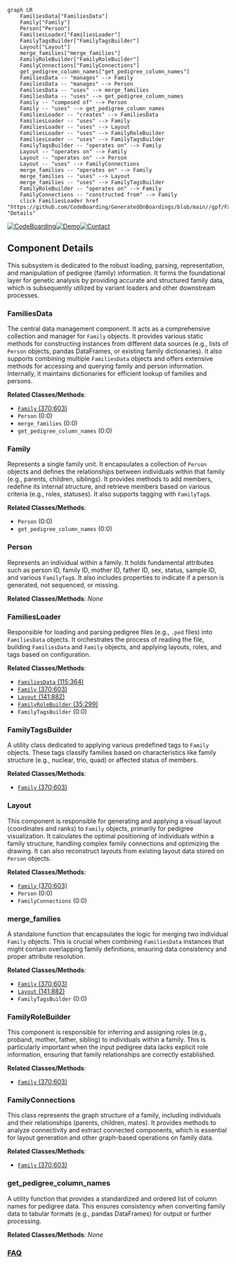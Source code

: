 ```mermaid
graph LR
    FamiliesData["FamiliesData"]
    Family["Family"]
    Person["Person"]
    FamiliesLoader["FamiliesLoader"]
    FamilyTagsBuilder["FamilyTagsBuilder"]
    Layout["Layout"]
    merge_families["merge_families"]
    FamilyRoleBuilder["FamilyRoleBuilder"]
    FamilyConnections["FamilyConnections"]
    get_pedigree_column_names["get_pedigree_column_names"]
    FamiliesData -- "manages" --> Family
    FamiliesData -- "manages" --> Person
    FamiliesData -- "uses" --> merge_families
    FamiliesData -- "uses" --> get_pedigree_column_names
    Family -- "composed of" --> Person
    Family -- "uses" --> get_pedigree_column_names
    FamiliesLoader -- "creates" --> FamiliesData
    FamiliesLoader -- "uses" --> Family
    FamiliesLoader -- "uses" --> Layout
    FamiliesLoader -- "uses" --> FamilyRoleBuilder
    FamiliesLoader -- "uses" --> FamilyTagsBuilder
    FamilyTagsBuilder -- "operates on" --> Family
    Layout -- "operates on" --> Family
    Layout -- "operates on" --> Person
    Layout -- "uses" --> FamilyConnections
    merge_families -- "operates on" --> Family
    merge_families -- "uses" --> Layout
    merge_families -- "uses" --> FamilyTagsBuilder
    FamilyRoleBuilder -- "operates on" --> Family
    FamilyConnections -- "constructed from" --> Family
    click FamiliesLoader href "https://github.com/CodeBoarding/GeneratedOnBoardings/blob/main//gpf/FamiliesLoader.md" "Details"
```
[![CodeBoarding](https://img.shields.io/badge/Generated%20by-CodeBoarding-9cf?style=flat-square)](https://github.com/CodeBoarding/GeneratedOnBoardings)[![Demo](https://img.shields.io/badge/Try%20our-Demo-blue?style=flat-square)](https://www.codeboarding.org/demo)[![Contact](https://img.shields.io/badge/Contact%20us%20-%20contact@codeboarding.org-lightgrey?style=flat-square)](mailto:contact@codeboarding.org)

## Component Details

This subsystem is dedicated to the robust loading, parsing, representation, and manipulation of pedigree (family) information. It forms the foundational layer for genetic analysis by providing accurate and structured family data, which is subsequently utilized by variant loaders and other downstream processes.

### FamiliesData
The central data management component. It acts as a comprehensive collection and manager for `Family` objects. It provides various static methods for constructing instances from different data sources (e.g., lists of `Person` objects, pandas DataFrames, or existing family dictionaries). It also supports combining multiple `FamiliesData` objects and offers extensive methods for accessing and querying family and person information. Internally, it maintains dictionaries for efficient lookup of families and persons.


**Related Classes/Methods**:

- <a href="https://github.com/iossifovlab/gpf/blob/master/dae/dae/pedigrees/family.py#L370-L603" target="_blank" rel="noopener noreferrer">`Family` (370:603)</a>
- `Person` (0:0)
- `merge_families` (0:0)
- `get_pedigree_column_names` (0:0)


### Family
Represents a single family unit. It encapsulates a collection of `Person` objects and defines the relationships between individuals within that family (e.g., parents, children, siblings). It provides methods to add members, redefine its internal structure, and retrieve members based on various criteria (e.g., roles, statuses). It also supports tagging with `FamilyTag`s.


**Related Classes/Methods**:

- `Person` (0:0)
- `get_pedigree_column_names` (0:0)


### Person
Represents an individual within a family. It holds fundamental attributes such as person ID, family ID, mother ID, father ID, sex, status, sample ID, and various `FamilyTag`s. It also includes properties to indicate if a person is generated, not sequenced, or missing.


**Related Classes/Methods**: _None_

### FamiliesLoader
Responsible for loading and parsing pedigree files (e.g., `.ped` files) into `FamiliesData` objects. It orchestrates the process of reading the file, building `FamiliesData` and `Family` objects, and applying layouts, roles, and tags based on configuration.


**Related Classes/Methods**:

- <a href="https://github.com/iossifovlab/gpf/blob/master/dae/dae/pedigrees/families_data.py#L115-L364" target="_blank" rel="noopener noreferrer">`FamiliesData` (115:364)</a>
- <a href="https://github.com/iossifovlab/gpf/blob/master/dae/dae/pedigrees/family.py#L370-L603" target="_blank" rel="noopener noreferrer">`Family` (370:603)</a>
- <a href="https://github.com/iossifovlab/gpf/blob/master/dae/dae/pedigrees/layout.py#L141-L882" target="_blank" rel="noopener noreferrer">`Layout` (141:882)</a>
- <a href="https://github.com/iossifovlab/gpf/blob/master/dae/dae/pedigrees/family_role_builder.py#L35-L299" target="_blank" rel="noopener noreferrer">`FamilyRoleBuilder` (35:299)</a>
- `FamilyTagsBuilder` (0:0)


### FamilyTagsBuilder
A utility class dedicated to applying various predefined tags to `Family` objects. These tags classify families based on characteristics like family structure (e.g., nuclear, trio, quad) or affected status of members.


**Related Classes/Methods**:

- <a href="https://github.com/iossifovlab/gpf/blob/master/dae/dae/pedigrees/family.py#L370-L603" target="_blank" rel="noopener noreferrer">`Family` (370:603)</a>


### Layout
This component is responsible for generating and applying a visual layout (coordinates and ranks) to `Family` objects, primarily for pedigree visualization. It calculates the optimal positioning of individuals within a family structure, handling complex family connections and optimizing the drawing. It can also reconstruct layouts from existing layout data stored on `Person` objects.


**Related Classes/Methods**:

- <a href="https://github.com/iossifovlab/gpf/blob/master/dae/dae/pedigrees/family.py#L370-L603" target="_blank" rel="noopener noreferrer">`Family` (370:603)</a>
- `Person` (0:0)
- `FamilyConnections` (0:0)


### merge_families
A standalone function that encapsulates the logic for merging two individual `Family` objects. This is crucial when combining `FamiliesData` instances that might contain overlapping family definitions, ensuring data consistency and proper attribute resolution.


**Related Classes/Methods**:

- <a href="https://github.com/iossifovlab/gpf/blob/master/dae/dae/pedigrees/family.py#L370-L603" target="_blank" rel="noopener noreferrer">`Family` (370:603)</a>
- <a href="https://github.com/iossifovlab/gpf/blob/master/dae/dae/pedigrees/layout.py#L141-L882" target="_blank" rel="noopener noreferrer">`Layout` (141:882)</a>
- `FamilyTagsBuilder` (0:0)


### FamilyRoleBuilder
This component is responsible for inferring and assigning roles (e.g., proband, mother, father, sibling) to individuals within a family. This is particularly important when the input pedigree data lacks explicit role information, ensuring that family relationships are correctly established.


**Related Classes/Methods**:

- <a href="https://github.com/iossifovlab/gpf/blob/master/dae/dae/pedigrees/family.py#L370-L603" target="_blank" rel="noopener noreferrer">`Family` (370:603)</a>


### FamilyConnections
This class represents the graph structure of a family, including individuals and their relationships (parents, children, mates). It provides methods to analyze connectivity and extract connected components, which is essential for layout generation and other graph-based operations on family data.


**Related Classes/Methods**:

- <a href="https://github.com/iossifovlab/gpf/blob/master/dae/dae/pedigrees/family.py#L370-L603" target="_blank" rel="noopener noreferrer">`Family` (370:603)</a>


### get_pedigree_column_names
A utility function that provides a standardized and ordered list of column names for pedigree data. This ensures consistency when converting family data to tabular formats (e.g., pandas DataFrames) for output or further processing.


**Related Classes/Methods**: _None_



### [FAQ](https://github.com/CodeBoarding/GeneratedOnBoardings/tree/main?tab=readme-ov-file#faq)
